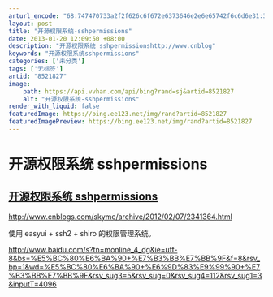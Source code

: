 ```yaml
---
arturl_encode: "68:747470733a2f2f626c6f672e6373646e2e6e65742f6c6d6e31:332f61727469636c652f64657461696c732f38353231383237"
layout: post
title: "开源权限系统-sshpermissions"
date: 2013-01-20 12:09:50 +08:00
description: "开源权限系统 sshpermissionshttp://www.cnblog"
keywords: "开源权限系统sshpermissions"
categories: ['未分类']
tags: ['无标签']
artid: "8521827"
image:
    path: https://api.vvhan.com/api/bing?rand=sj&artid=8521827
    alt: "开源权限系统-sshpermissions"
render_with_liquid: false
featuredImage: https://bing.ee123.net/img/rand?artid=8521827
featuredImagePreview: https://bing.ee123.net/img/rand?artid=8521827
---
```


# 开源权限系统 sshpermissions

## [开源权限系统 sshpermissions](http://www.cnblogs.com/skyme/archive/2012/02/07/2341364.html)

http://www.cnblogs.com/skyme/archive/2012/02/07/2341364.html

使用 easyui + ssh2 + shiro 的权限管理系统。

http://www.baidu.com/s?tn=monline_4_dg&ie=utf-8&bs=%E5%BC%80%E6%BA%90+%E7%B3%BB%E7%BB%9F&f=8&rsv_bp=1&wd=%E5%BC%80%E6%BA%90+%E6%9D%83%E9%99%90+%E7%B3%BB%E7%BB%9F&rsv_sug3=5&rsv_sug=0&rsv_sug4=112&rsv_sug1=3&inputT=4096